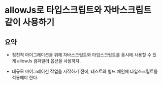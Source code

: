 # allowJs로 타입스크립트와 자바스크립트 같이 사용하기

## 요약

- 점진적 마이그레이션을 위해 자바스크립트와 타입스크립트를 동시에 사용할 수 있게 allowJs 컴파일러 옵션을 사용하자.

- 대규모 마이그레이션 작업을 시작하기 전에, 테스트와 빌드 체인에 타입스크립트를 적용해야 한다.
